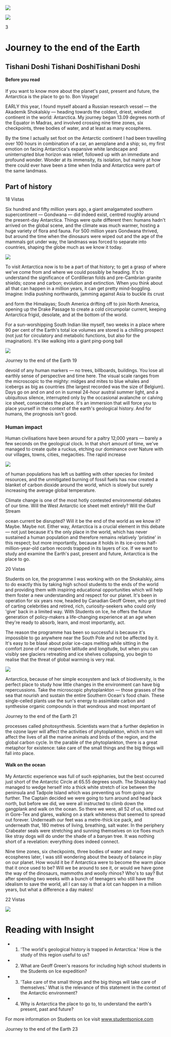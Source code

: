 ![](_page_0_Picture_0.jpeg)

![](_page_0_Picture_1.jpeg)

3

# Journey to the end of the Earth

## Tishani Doshi Tishani DoshiTishani Doshi

#### **Before you read**

If you want to know more about the planet's past, present and future, the Antarctica is the place to go to. Bon Voyage!

EARLY this year, I found myself aboard a Russian research vessel — the Akademik Shokalskiy — heading towards the coldest, driest, windiest continent in the world: Antarctica. My journey began 13.09 degrees north of the Equator in Madras, and involved crossing nine time zones, six checkpoints, three bodies of water, and at least as many ecospheres.

By the time I actually set foot on the Antarctic continent I had been travelling over 100 hours in combination of a car, an aeroplane and a ship; so, my first emotion on facing Antarctica's expansive white landscape and uninterrupted blue horizon was relief, followed up with an immediate and profound wonder. Wonder at its immensity, its isolation, but mainly at how there could ever have been a time when India and Antarctica were part of the same landmass.

## Part of history

18 Vistas

Six hundred and fifty million years ago, a giant amalgamated southern supercontinent — Gondwana — did indeed exist, centred roughly around the present-day Antarctica. Things were quite different then: humans hadn't arrived on the global scene, and the climate was much warmer, hosting a huge variety of flora and fauna. For 500 million years Gondwana thrived, but around the time when the dinosaurs were wiped out and the age of the mammals got under way, the landmass was forced to separate into countries, shaping the globe much as we know it today.

![](_page_1_Picture_1.jpeg)

To visit Antarctica now is to be a part of that history; to get a grasp of where we've come from and where we could possibly be heading. It's to understand the significance of Cordilleran folds and pre-Cambrian granite shields; ozone and carbon; evolution and extinction. When you think about all that can happen in a million years, it can get pretty mind-boggling. Imagine: India pushing northwards, jamming against Asia to buckle its crust

and form the Himalayas; South America drifting off to join North America, opening up the Drake Passage to create a cold circumpolar current, keeping Antarctica frigid, desolate, and at the bottom of the world.

For a sun-worshipping South Indian like myself, two weeks in a place where 90 per cent of the Earth's total ice volumes are stored is a chilling prospect (not just for circulatory and metabolic functions, but also for the imagination). It's like walking into a giant ping-pong ball

![](_page_1_Picture_5.jpeg)

Journey to the end of the Earth 19

devoid of any human markers — no trees, billboards, buildings. You lose all earthly sense of perspective and time here. The visual scale ranges from the microscopic to the mighty: midges and mites to blue whales and icebergs as big as countries (the largest recorded was the size of Belgium). Days go on and on and on in surreal 24-hour austral summer light, and a ubiquitous silence, interrupted only by the occasional avalanche or calving ice sheet, consecrates the place. It's an immersion that will force you to place yourself in the context of the earth's geological history. And for humans, the prognosis isn't good.

### Human impact

Human civilisations have been around for a paltry 12,000 years — barely a few seconds on the geological clock. In that short amount of time, we've managed to create quite a ruckus, etching our dominance over Nature with our villages, towns, cities, megacities. The rapid increase

![](_page_2_Picture_3.jpeg)

of human populations has left us battling with other species for limited resources, and the unmitigated burning of fossil fuels has now created a blanket of carbon dioxide around the world, which is slowly but surely increasing the average global temperature.

Climate change is one of the most hotly contested environmental debates of our time. Will the West Antarctic ice sheet melt entirely? Will the Gulf Stream

ocean current be disrupted? Will it be the end of the world as we know it? Maybe. Maybe not. Either way, Antarctica is a crucial element in this debate — not just because it's the only place in the world, which has never sustained a human population and therefore remains relatively 'pristine' in this respect; but more importantly, because it holds in its ice-cores half-million-year-old carbon records trapped in its layers of ice. If we want to study and examine the Earth's past, present and future, Antarctica is the place to go.

20 Vistas

Students on Ice, the programme I was working with on the Shokalskiy, aims to do exactly this by taking high school students to the ends of the world and providing them with inspiring educational opportunities which will help them foster a new understanding and respect for our planet. It's been in operation for six years now, headed by Canadian Geoff Green, who got tired of carting celebrities and retired, rich, curiosity-seekers who could only 'give' back in a limited way. With Students on Ice, he offers the future generation of policy-makers a life-changing experience at an age when they're ready to absorb, learn, and most importantly, act.

The reason the programme has been so successful is because it's impossible to go anywhere near the South Pole and not be affected by it. It's easy to be blasé about polar ice-caps melting while sitting in the comfort zone of our respective latitude and longitude, but when you can visibly see glaciers retreating and ice shelves collapsing, you begin to realise that the threat of global warming is very real.

![](_page_3_Picture_2.jpeg)

Antarctica, because of her simple ecosystem and lack of biodiversity, is the perfect place to study how little changes in the environment can have big repercussions. Take the microscopic phytoplankton — those grasses of the sea that nourish and sustain the entire Southern Ocean's food chain. These single-celled plants use the sun's energy to assimilate carbon and synthesise organic compounds in that wondrous and most important of

Journey to the end of the Earth 21

processes called photosynthesis. Scientists warn that a further depletion in the ozone layer will affect the activities of phytoplankton, which in turn will affect the lives of all the marine animals and birds of the region, and the global carbon cycle. In the parable of the phytoplankton, there is a great metaphor for existence: take care of the small things and the big things will fall into place.

#### Walk on the ocean

My Antarctic experience was full of such epiphanies, but the best occurred just short of the Antarctic Circle at 65.55 degrees south. The Shokalskiy had managed to wedge herself into a thick white stretch of ice between the peninsula and Tadpole Island which was preventing us from going any further. The Captain decided we were going to turn around and head back north, but before we did, we were all instructed to climb down the gangplank and walk on the ocean. So there we were, all 52 of us, kitted out in Gore-Tex and glares, walking on a stark whiteness that seemed to spread out forever. Underneath our feet was a metre-thick ice pack, and underneath that, 180 metres of living, breathing, salt water. In the periphery Crabeater seals were stretching and sunning themselves on ice floes much like stray dogs will do under the shade of a banyan tree. It was nothing short of a revelation: everything does indeed connect.

Nine time zones, six checkpoints, three bodies of water and many ecospheres later, I was still wondering about the beauty of balance in play on our planet. How would it be if Antarctica were to become the warm place that it once used to be? Will we be around to see it, or would we have gone the way of the dinosaurs, mammoths and woolly rhinos? Who's to say? But after spending two weeks with a bunch of teenagers who still have the idealism to save the world, all I can say is that a lot can happen in a million years, but what a difference a day makes!

22 Vistas

![](_page_5_Picture_0.jpeg)

# Reading with Insight

- 1. 'The world's geological history is trapped in Antarctica.' How is the study of this region useful to us?
- 2. What are Geoff Green's reasons for including high school students in the Students on Ice expedition?
- 3. 'Take care of the small things and the big things will take care of themselves.' What is the relevance of this statement in the context of the Antarctic environment?
- 4. Why is Antarctica the place to go to, to understand the earth's present, past and future?

For more information on Students on Ice visit www.studentsonice.com

Journey to the end of the Earth 23

